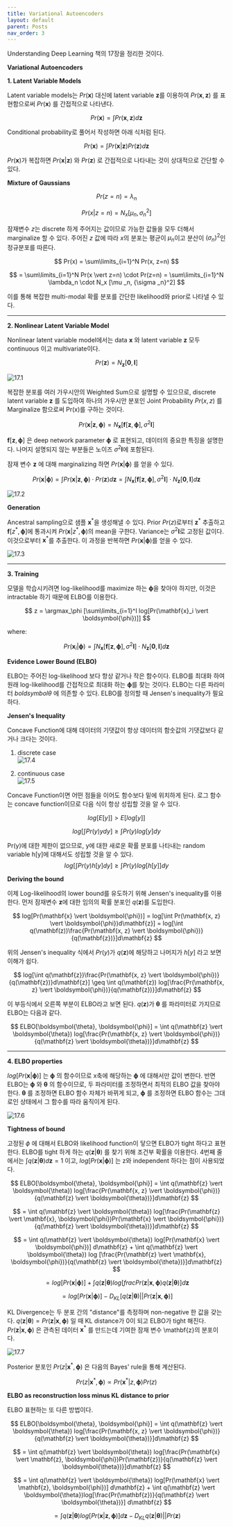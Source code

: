 ```yaml
---
title: Variational Autoencoders
layout: default
parent: Posts
nav_order: 3
---
```


Understanding Deep Learning 책의 17장을 정리한 것이다.  


**Variational Autoencoders**  

**1. Latent Variable Models**  

Latent variable models는 $Pr(\mathbf{x})$ 대신에 latent variable $\mathbf{z}$를 이용하여 $Pr(\mathbf{x}, \mathbf{z})$ 를 표현함으로써 $Pr(\mathbf{x})$ 를 간접적으로 나타낸다.

$$
Pr(\mathbf{x}) = \int Pr(\mathbf{x} ,\mathbf{z})d\mathbf{z}
$$

Conditional probability로 풀어서 작성하면 아래 식처럼 된다.

$$
Pr(\mathbf{x}) = \int Pr(\mathbf{x} \vert \mathbf{z})Pr(\mathbf{z})d\mathbf{z}
$$

$Pr(\mathbf{x})$가 복잡하면 $Pr(\mathbf{x} \vert \mathbf{z})$ 와 $Pr(\mathbf{z})$ 로 간접적으로 나타내는 것이 상대적으로 간단할 수 있다.  

**Mixture of Gaussians**  

$$
Pr(z = n) = \lambda _n  
$$

$$
Pr(x \vert z = n) = N_x [\mu _n, {\sigma _n}^2]  
$$

잠재변수 $z$는 discrete 하게 주어지는 값이므로 가능한 값들을 모두 더해서 marginalize 할 수 있다. 주어진 $z$ 값에 따라 $x$의 분포는 평균이 $\mu _n$이고 분산이 $(\sigma _n)^2$인 정규분포를 따른다. 

$$
Pr(x) = \sum\limits_{i=1}^N Pr(x, z=n)  
$$

$$
= \sum\limits_{i=1}^N Pr(x \vert z=n) \cdot Pr(z=n) = \sum\limits_{i=1}^N \lambda_n \cdot N_x [\mu _n, {\sigma _n}^2]  
$$

이를 통해 복잡한 multi-modal 확률 분포를 간단한 likelihood와 prior로 나타낼 수 있다.  

---

**2. Nonlinear Latent Variable Model**  

Nonlinear latent variable model에서는 data $\mathbf{x}$ 와 latent variable $\mathbf{z}$ 모두 continuous 이고 multivariate이다. 

$$
Pr(\mathbf{z}) = N_\mathbf{z}[\mathbf{0}, \mathbf{I}]  
$$

![17.1](../images/VAE17.1.png)

복잡한 분포를 여러 가우시안의 Weighted Sum으로 설명할 수 있으므로, discrete latent variable $\mathbf{z}$ 를 도입하여 하나의 가우시안 분포인 Joint Probability $Pr(x, z)$ 를 Marginalize 함으로써 Pr(x)를 구하는 것이다.  

$$
Pr(\mathbf{x} \vert \mathbf{z}, \boldsymbol{\phi}) = N_\mathbf{x} [\mathbf{f}[\mathbf{z}, \boldsymbol{\phi}], \sigma^2 \mathbf{I}]  
$$

$\mathbf{f}[\mathbf{z}, \boldsymbol{\phi}]$ 은 deep network parameter $\boldsymbol{\phi}$ 로 표현되고, 데이터의 중요한 특징을 설명한다. 나머지 설명되지 않는 부분들은 노이즈 $\sigma^2 \mathbf{I}$에 포함된다.  


잠재 변수 $\mathbf{z}$ 에 대해 marginalizing 하면 $Pr(\mathbf{x} \vert \boldsymbol{\phi})$ 를 얻을 수 있다.

$$
Pr(\mathbf{x} \vert \boldsymbol{\phi}) = \int Pr(\mathbf{x} \vert \mathbf{z}, \boldsymbol{\phi}) \cdot Pr(\mathbf{z}) d\mathbf{z}
= \int N_\mathbf{x} [\mathbf{f}[\mathbf{z}, \boldsymbol{\phi}], \sigma^2\mathbf{I}] \cdot N_\mathbf{z} [\mathbf{0}, \mathbf{I}] d\mathbf{z}  
$$

![17.2](../images/VAE17.2.png)

**Generation**  

Ancestral sampling으로 샘플 $\mathbf{x}^{\ast}$을 생성해낼 수 있다. Prior $Pr(z)$로부터 $\mathbf{z}^{\ast}$ 추출하고 $\mathbf{f}[z^{\ast}, \boldsymbol{\phi}]$에 통과시켜 $Pr(\mathbf{x} \vert z^{\ast}, \boldsymbol{\phi})$의 mean을 구한다. Variance는 $\sigma^2 \mathbf{I}$로 고정된 값이다. 이것으로부터 $\mathbf{x}^{\ast}$를 추출한다. 이 과정을 반복하면 $Pr(\mathbf{x} \vert \boldsymbol{\phi})$를 얻을 수 있다.  

![17.3](../images/VAE17.3.png)  

---

**3. Training**  

모델을 학습시키려면 log-likelihood를 maximize 하는 $\boldsymbol{\phi}$을 찾아야 하지만, 이것은 intractable 하기 때문에 ELBO를 이용한다.  

$$
z = \argmax_\phi [\sum\limits_{i=1}^I log[Pr(\mathbf{x}_i \vert \boldsymbol{\phi})]]  
$$

where:  

$$
Pr(\mathbf{x}_i \vert \boldsymbol{\phi}) = \int N_\mathbf{x} [\mathbf{f}[\mathbf{z}, \boldsymbol{\phi}], \sigma^2\mathbf{I}] \cdot N_\mathbf{z} [\mathbf{0}, \mathbf{I}] d\mathbf{z}  
$$

**Evidence Lower Bound (ELBO)**  

ELBO는 주어진 log-likelihood 보다 항상 같거나 작은 함수이다. ELBO를 최대화 하여 원래 log-likelihood를 간접적으로 최대화 하는 $\boldsymbol{\phi}$를 찾는 것이다. ELBO는 다른 파라미터 $boldsymbol{\theta}$ 에 의존할 수 있다. ELBO를 정의할 때 Jensen's inequality가 필요하다.  

**Jensen's Inequality**  

Concave Function에 대해 데이터의 기댓값이 항상 데이터의 함숫값의 기댓값보다 같거나 크다는 것이다.  

1) discrete case  
![17.4](../images/VAE17.4.png)

2) continuous case  
![17.5](../images/VAE17.5.png)

Concave Function이면 어떤 점들을 이어도 함수보다 밑에 위치하게 된다. 로그 함수는 concave function이므로 다음 식이 항상 성립할 것을 알 수 있다.  

$$
log[E[y]] > E[log[y]]  
$$

$$
log[\int Pr(y)ydy] \geq \int Pr(y)log[y]dy  
$$

Pr(y)에 대한 제한이 없으므로, y에 대한 새로운 확률 분포를 나타내는 random variable h[y]에 대해서도 성립할 것을 알 수 있다.  
$$
log[\int Pr(y)h[y]dy] \geq \int Pr(y)log[h[y]]dy  
$$


**Deriving the bound**  

이제 Log-likelihood의 lower bound를 유도하기 위해 Jensen's inequality를 이용한다. 먼저 잠재변수 $\mathbf{z}$에 대한 임의의 확률 분포인 $q(\mathbf{z})$를 도입한다.  

$$
log[Pr(\mathbf{x} \vert \boldsymbol{\phi})] = log[\int Pr(\mathbf{x, z} \vert \boldsymbol{\phi})d\mathbf{z}] = log[\int q(\mathbf(z))\frac{Pr(\mathbf{x, z} \vert \boldsymbol{\phi})}{q(\mathbf{z})}]d\mathbf{z}  
$$

위의 Jensen's inequality 식에서 $Pr(y)$가 $q(\mathbf{z})$에 해당하고 나머지가 $h[y]$ 라고 보면 이해가 쉽다.  

$$
log[\int q(\mathbf{z})\frac{Pr(\mathbf{x, z} \vert \boldsymbol{\phi})}{q(\mathbf{z})}d\mathbf{z}] \geq \int q(\mathbf{z}) log[\frac{Pr(\mathbf{x, z} \vert \boldsymbol{\phi})}{q(\mathbf{z})}]d\mathbf{z}  
$$

이 부등식에서 오른쪽 부분이 ELBO라고 보면 된다. $q(\mathbf{z})$가 $\boldsymbol{\theta}$ 를 파라미터로 가지므로 ELBO는 다음과 같다.  

$$
ELBO[\boldsymbol{\theta}, \boldsymbol{\phi}] = \int q(\mathbf{z} \vert \boldsymbol{\theta}) log[\frac{Pr(\mathbf{x, z} \vert \boldsymbol{\phi})}{q(\mathbf{z} \vert \boldsymbol{\theta})}]d\mathbf{z}  
$$

---

**4. ELBO properties**  

 $log[Pr(\mathbf{x} \vert \boldsymbol{\phi})]$ 는 $\boldsymbol{\phi}$ 의 함수이므로 x축에 해당하는 $\boldsymbol{\phi}$ 에 대해서만 값이 변한다. 반면 ELBO는 $\boldsymbol{\phi}$ 와 $\boldsymbol{\theta}$ 의 함수이므로, 두 파라미터를 조정하면서 최적의 ELBO 값을 찾아야 한다. $\boldsymbol{\theta}$ 를 조정하면 ELBO 함수 자체가 바뀌게 되고, $\boldsymbol{\phi}$ 를 조정하면 ELBO 함수는 그대로인 상태에서 그 함수를 따라 움직이게 된다.  

![17.6](../images/VAE17.6.png)


**Tightness of bound**  

고정된 $\phi$ 에 대해서 ELBO와 likelihood function이 닿으면 ELBO가 tight 하다고 표현한다. ELBO를 tight 하게 하는 $q(\mathbf{z} \vert \mathbf{\theta})$ 를 찾기 위해 조건부 확률을 이용한다. 4번째 줄에서는 $\int q(\mathbf{z} \vert \boldsymbol{\theta}) d\mathbf{z} = 1$ 이고, $log[Pr(\mathbf{x} \vert \boldsymbol{\phi})]$ 는 z와 independent 하다는 점이 사용되었다.  

$$
ELBO[\boldsymbol{\theta}, \boldsymbol{\phi}] = \int q(\mathbf{z} \vert \boldsymbol{\theta}) log[\frac{Pr(\mathbf{x, z} \vert \boldsymbol{\phi})}{q(\mathbf{z} \vert \boldsymbol{\theta})}]d\mathbf{z}  
$$

$$
= \int q(\mathbf{z} \vert \boldsymbol{\theta}) log[\frac{Pr(\mathbf{z} \vert \mathbf{x}, \boldsymbol{\phi})Pr(\mathbf{x} \vert \boldsymbol{\phi})}{q(\mathbf{z} \vert \boldsymbol{\theta})}]d\mathbf{z}  
$$

$$
= \int q(\mathbf{z} \vert \boldsymbol{\theta}) log[Pr(\mathbf{x} \vert \boldsymbol{\phi})] d\mathbf{z} + \int q(\mathbf{z} \vert \boldsymbol{\theta}) log [\frac{Pr(\mathbf{z} \vert \mathbf{x}, \boldsymbol{\phi})}{q(\mathbf{z} \vert \boldsymbol{\theta})}]d\mathbf{z}    
$$

$$
= log[Pr(\mathbf{x} \vert \boldsymbol{\phi})] + \int q(\mathbf{z} \vert \boldsymbol{\theta}) log [frac{Pr(\mathbf{z} \vert \mathbf{x}, \boldsymbol{\phi})}{q(\mathbf{z} \vert \boldsymbol{\theta})}]d\mathbf{z}   
$$

$$
= log[Pr(\mathbf{x} \vert \boldsymbol{\phi})] - D_{KL}[q(\mathbf{z} \vert \boldsymbol{\theta}) \vert \vert Pr(\mathbf{z} \vert \mathbf{x}, \boldsymbol{\phi})]
$$

KL Divergence는 두 분포 간의 "distance"를 측정하며 non-negative 한 값을 갖는다. $q(\mathbf{z} \vert \boldsymbol{\theta}) = Pr(\mathbf{z} \vert \mathbf{x}, \boldsymbol{\phi})$ 일 때 KL distance가 0이 되고 ELBO가 tight 해진다. $Pr(\mathbf{z} \vert \mathbf{x}, \boldsymbol{\phi})$ 은 관측된 데이터 $\mathbf{x}^{\ast}$ 를 만드는데 기여한 잠재 변수 \mathbf{z}의 분포이다.

![17.7](../images/VAE17.7.png)

Posterior 분포인 $Pr(z \vert \mathbf{x}^{\ast}, \boldsymbol{\phi})$ 은 다음의 Bayes' rule을 통해 계산된다.  

$$
Pr(z \vert \mathbf{x}^{\ast}, \boldsymbol{\phi}) \propto Pr(\mathbf{x}^{\ast} \vert z, \boldsymbol{\phi})Pr(z)  
$$
  


**ELBO as reconstruction loss minus KL distance to prior**  

ELBO 표현하는 또 다른 방법이다.  

$$
ELBO[\boldsymbol{\theta}, \boldsymbol{\phi}] = \int q(\mathbf{z} \vert \boldsymbol{\theta}) log[\frac{Pr(\mathbf{x, z} \vert \boldsymbol{\phi})}{q(\mathbf{z} \vert \boldsymbol{\theta})}]d\mathbf{z}  
$$

$$
= \int q(\mathbf{z} \vert \boldsymbol{\theta}) log[\frac{Pr(\mathbf{x} \vert \mathbf{z}, \boldsymbol{\phi})Pr(\mathbf{z})}{q(\mathbf{z} \vert \boldsymbol{\theta})}]d\mathbf{z}  
$$

$$
= \int q(\mathbf{z} \vert \boldsymbol{\theta}) log[Pr(\mathbf{x} \vert \mathbf{z}, \boldsymbol{\phi})] d\mathbf{z} + \int q(\mathbf{z} \vert \boldsymbol{\theta})log[\frac{Pr(\mathbf{z})}{q(\mathbf{z} \vert \boldsymbol{\theta})}] d\mathbf{z}   
$$

$$
= \int q(\mathbf{z} \vert \boldsymbol{\theta}) log[Pr(\mathbf{x} \vert \mathbf{z}, \boldsymbol{\phi})] d\mathbf{z} - D_{KL} q(\mathbf{z} \vert \boldsymbol{\theta}) \vert\vert Pr(\mathbf{z})  
$$


